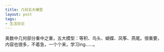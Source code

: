 ```yaml
---
title: 几何五大模型
layout: post
tags:
- 生活日记
---
```


奥数中几何部分重中之重，五大模型：等积、鸟头、蝴蝶、风筝、燕尾。很重要，内容也很多，不着急，一个个来，学习ing……。


